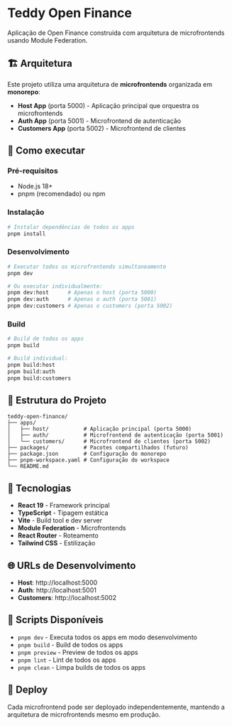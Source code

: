 # Teddy Open Finance

Aplicação de Open Finance construída com arquitetura de microfrontends usando Module Federation.

## 🏗️ Arquitetura

Este projeto utiliza uma arquitetura de **microfrontends** organizada em **monorepo**:

- **Host App** (porta 5000) - Aplicação principal que orquestra os microfrontends
- **Auth App** (porta 5001) - Microfrontend de autenticação
- **Customers App** (porta 5002) - Microfrontend de clientes

## 🚀 Como executar

### Pré-requisitos

- Node.js 18+
- pnpm (recomendado) ou npm

### Instalação

```bash
# Instalar dependências de todos os apps
pnpm install
```

### Desenvolvimento

```bash
# Executar todos os microfrontends simultaneamente
pnpm dev

# Ou executar individualmente:
pnpm dev:host      # Apenas o host (porta 5000)
pnpm dev:auth      # Apenas o auth (porta 5001)
pnpm dev:customers # Apenas o customers (porta 5002)
```

### Build

```bash
# Build de todos os apps
pnpm build

# Build individual:
pnpm build:host
pnpm build:auth
pnpm build:customers
```

## 📁 Estrutura do Projeto

```
teddy-open-finance/
├── apps/
│   ├── host/           # Aplicação principal (porta 5000)
│   ├── auth/           # Microfrontend de autenticação (porta 5001)
│   └── customers/      # Microfrontend de clientes (porta 5002)
├── packages/           # Pacotes compartilhados (futuro)
├── package.json        # Configuração do monorepo
├── pnpm-workspace.yaml # Configuração do workspace
└── README.md
```

## 🔧 Tecnologias

- **React 19** - Framework principal
- **TypeScript** - Tipagem estática
- **Vite** - Build tool e dev server
- **Module Federation** - Microfrontends
- **React Router** - Roteamento
- **Tailwind CSS** - Estilização

## 🌐 URLs de Desenvolvimento

- **Host**: http://localhost:5000
- **Auth**: http://localhost:5001
- **Customers**: http://localhost:5002

## 📝 Scripts Disponíveis

- `pnpm dev` - Executa todos os apps em modo desenvolvimento
- `pnpm build` - Build de todos os apps
- `pnpm preview` - Preview de todos os apps
- `pnpm lint` - Lint de todos os apps
- `pnpm clean` - Limpa builds de todos os apps

## 🚀 Deploy

Cada microfrontend pode ser deployado independentemente, mantendo a arquitetura de microfrontends mesmo em produção.
